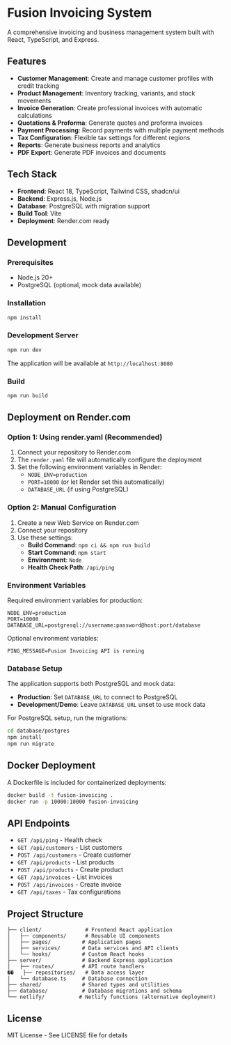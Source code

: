 # Fusion Invoicing System

A comprehensive invoicing and business management system built with React, TypeScript, and Express.

## Features

- **Customer Management**: Create and manage customer profiles with credit tracking
- **Product Management**: Inventory tracking, variants, and stock movements
- **Invoice Generation**: Create professional invoices with automatic calculations
- **Quotations & Proforma**: Generate quotes and proforma invoices
- **Payment Processing**: Record payments with multiple payment methods
- **Tax Configuration**: Flexible tax settings for different regions
- **Reports**: Generate business reports and analytics
- **PDF Export**: Generate PDF invoices and documents

## Tech Stack

- **Frontend**: React 18, TypeScript, Tailwind CSS, shadcn/ui
- **Backend**: Express.js, Node.js
- **Database**: PostgreSQL with migration support
- **Build Tool**: Vite
- **Deployment**: Render.com ready

## Development

### Prerequisites

- Node.js 20+
- PostgreSQL (optional, mock data available)

### Installation

```bash
npm install
```

### Development Server

```bash
npm run dev
```

The application will be available at `http://localhost:8080`

### Build

```bash
npm run build
```

## Deployment on Render.com

### Option 1: Using render.yaml (Recommended)

1. Connect your repository to Render.com
2. The `render.yaml` file will automatically configure the deployment
3. Set the following environment variables in Render:
   - `NODE_ENV=production`
   - `PORT=10000` (or let Render set this automatically)
   - `DATABASE_URL` (if using PostgreSQL)

### Option 2: Manual Configuration

1. Create a new Web Service on Render.com
2. Connect your repository
3. Use these settings:
   - **Build Command**: `npm ci && npm run build`
   - **Start Command**: `npm start`
   - **Environment**: `Node`
   - **Health Check Path**: `/api/ping`

### Environment Variables

Required environment variables for production:

```
NODE_ENV=production
PORT=10000
DATABASE_URL=postgresql://username:password@host:port/database
```

Optional environment variables:

```
PING_MESSAGE=Fusion Invoicing API is running
```

### Database Setup

The application supports both PostgreSQL and mock data:

- **Production**: Set `DATABASE_URL` to connect to PostgreSQL
- **Development/Demo**: Leave `DATABASE_URL` unset to use mock data

For PostgreSQL setup, run the migrations:

```bash
cd database/postgres
npm install
npm run migrate
```

## Docker Deployment

A Dockerfile is included for containerized deployments:

```bash
docker build -t fusion-invoicing .
docker run -p 10000:10000 fusion-invoicing
```

## API Endpoints

- `GET /api/ping` - Health check
- `GET /api/customers` - List customers
- `POST /api/customers` - Create customer
- `GET /api/products` - List products
- `POST /api/products` - Create product
- `GET /api/invoices` - List invoices
- `POST /api/invoices` - Create invoice
- `GET /api/taxes` - Tax configurations

## Project Structure

```
├── client/              # Frontend React application
│   ├── components/      # Reusable UI components
│   ├── pages/          # Application pages
│   ├── services/       # Data services and API clients
│   └── hooks/          # Custom React hooks
├── server/             # Backend Express application
│   ├── routes/         # API route handlers
��   ├── repositories/   # Data access layer
│   └── database.ts     # Database connection
├── shared/             # Shared types and utilities
├── database/           # Database migrations and schema
└── netlify/           # Netlify functions (alternative deployment)
```

## License

MIT License - See LICENSE file for details
